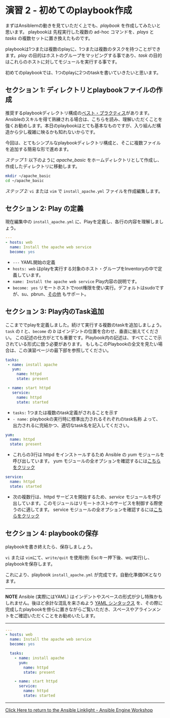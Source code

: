 # 演習 2 - 初めてのplaybook作成


まずはAnsibleｍの動きを見ていただく上でも、*playbook* を作成してみたいと思います。 playbookは 先程実行した複数の ad-hoc コマンドを、*plays* と *tasks* の複数セットに置き換えたものです。

playbookは1つまたは複数のplayに、1つまたは複数のタスクを持つことができます。*play* の目的はホストのグループをマッピングする事であり、*task* の目的はこれらのホストに対してモジュールを実行する事です。

初めてのplaybookでは、1つのplayに2つのtaskを書いていきたいと思います。


## セクション 1: ディレクトリとplaybookファイルの作成

推奨するplaybookディレクトリ構成の[ベスト・プラクティス](http://docs.ansible.com/ansible/playbooks_best_practices.html)があります。Ansibleのスキルを得て熟練される場合は、こちらを読み、理解いただくことを強くお勧めします。本日のplaybookはとても基本なものですが、入り組んだ構造から少し複雑に映るかも知れないからです。

今回は、とてもシンプルなplaybookディレクトリ構成と、そこに複数ファイルを追加する簡易な形で進めます。


*ステップ 1:* 以下のように *apache_basic* をホームディレクトリとして作成し、作成したディレクトリに移動します。

```bash
mkdir ~/apache_basic
cd ~/apache_basic
```

*ステップ 2:* `vi` または `vim` で `install_apache.yml` ファイルを作成編集します。


## セクション 2: Play の定義

現在編集中の  `install_apache.yml` に、Playを定義し、各行の内容を理解しましょう。


```yml
---
- hosts: web
  name: Install the apache web service
  become: yes
```

- `---` YAML開始の定義
- `hosts: web` はplayを実行する対象のホスト・グループをInventoryの中で定義しています。
- `name: Install the apache web service` Play内容の説明です。
- `become: yes` リモートホストでroot権限を使い実行。デフォルトはsudoですが、su、pbrun、[その他](http://docs.ansible.com/ansible/become.html) もサポート。


## セクション 3: Play内のTask追加

ここまででplayを定義しました。続けて実行する複数のtaskを追加しましょう。`task` の *t* と、`become` の *b* はインデントの位置を合わせ、垂直に揃えてください。
この記述の仕方がとても重要です。Playbook内の記述は、すべてここで示されている形式に倣う必要があります。
もしもこのPlaybookの全文を見たい場合は、この演習ページの最下部を参照してください。


```yml
tasks:
 - name: install apache
   yum:
     name: httpd
     state: present

 - name: start httpd
   service:
     name: httpd
     state: started
```

- `tasks:` 1つまたは複数のtask定義がされることを示す
- `- name:` playbookの実行時に標準出力されるそれぞれのtask名称
よって、出力されるに完結かつ、適切なtask名を記入してください。


```yml
yum:
  name: httpd
  state: present
```


- これらの3行は httpd をインストールするため Ansible の *yum* モジュールを呼び出しています。
yum モジュールの全オプションを確認するには[こちらをクリック](http://docs.ansible.com/ansible/yum_module.html)


```yml
service:
  name: httpd
  state: started
```

- 次の複数行は、httpd サービスを開始するため、*service*  モジュールを呼び出しています。このモジュールはリモートホストのサービスを制御する際使うのに適してます。
service モジュールの全オプションを確認するには[こちらをクリック](http://docs.ansible.com/ansible/service_module.html)


## セクション 4: playbookの保存

playbookを書き終えたら、保存しましょう。

`vi` または `vim`にて、`write/quit` を使用(例: Escキー押下後、wq!実行)し、playbookを保存します。

これにより、playbook `install_apache.yml` が完成です。自動化準備OKとなります。

---
**NOTE**
Ansible (実際にはYAML) はインデントやスペースの形式が少し特殊かもしれません。後ほど余計な混乱を来さぬよう [YAML シンタックス](http://docs.ansible.com/ansible/YAMLSyntax.html) を、その際に完成したplaybookを傍らに置きながらご覧いただき、スペースやアラインメントをご確認いただくことをお勧めいたします。


---

```yml
---
- hosts: web
  name: Install the apache web service
  become: yes

  tasks:
    - name: install apache
      yum:
        name: httpd
        state: present

    - name: start httpd
      service:
        name: httpd
        state: started
```
---

[Click Here to return to the Ansible Linklight - Ansible Engine Workshop](../README.md)
